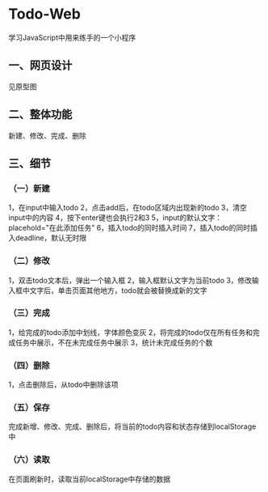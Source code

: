 # Todo-Web
学习JavaScript中用来练手的一个小程序

## 一、网页设计
见原型图


## 二、整体功能
新建、修改、完成、删除

## 三、细节
### （一）新建
1，在input中输入todo
2，点击add后，在todo区域内出现新的todo
3，清空input中的内容
4，按下enter键也会执行2和3
5，input的默认文字：placehold="在此添加任务"
6，插入todo的同时插入时间
7，插入todo的同时插入deadline，默认无时限

### （二）修改
1，双击todo文本后，弹出一个输入框
2，输入框默认文字为当前todo
3，修改输入框中文字后，单击页面其他地方，todo就会被替换成新的文字

### （三）完成
1，给完成的todo添加中划线，字体颜色变灰
2，将完成的todo仅在所有任务和完成任务中展示，不在未完成任务中展示
3，统计未完成任务的个数

### （四）删除
1，点击删除后，从todo中删除该项

### （五）保存
完成新增、修改、完成、删除后，将当前的todo内容和状态存储到localStorage中

### （六）读取
在页面刷新时，读取当前localStorage中存储的数据

